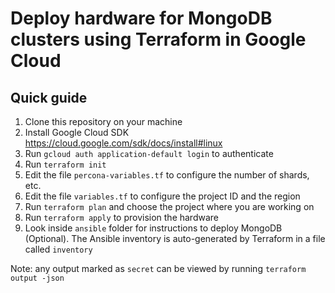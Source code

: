 # Deploy hardware for MongoDB clusters using Terraform in Google Cloud
## Quick guide
1. Clone this repository on your machine
2. Install Google Cloud SDK https://cloud.google.com/sdk/docs/install#linux
3. Run `gcloud auth application-default login` to authenticate
4. Run `terraform init`
5. Edit the file `percona-variables.tf` to configure the number of shards, etc.
6. Edit the file `variables.tf` to configure the project ID and the region
7. Run `terraform plan` and choose the project where you are working on 
8. Run `terraform apply` to provision the hardware
9. Look inside `ansible` folder for instructions to deploy MongoDB (Optional). The Ansible inventory is auto-generated by Terraform in a file called `inventory`

Note: any output marked as `secret` can be viewed by running `terraform output -json`
